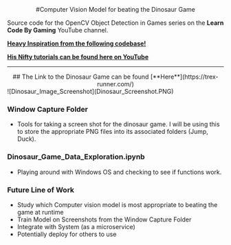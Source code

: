 <center>#Computer Vision Model for beating the Dinosaur Game</center>


Source code for the OpenCV Object Detection in Games series on the **Learn Code By Gaming** YouTube channel.

[**Heavy Inspiration from the following codebase!**](https://github.com/learncodebygaming/opencv_tutorials)

[**His Nifty tutorials can be found here on YouTube**](https://www.youtube.com/playlist?list=PL1m2M8LQlzfKtkKq2lK5xko4X-8EZzFPI)

---
<center>## The Link to the Dinosaur Game can be found [**Here**](https://trex-runner.com/)</center>
![Dinosaur_Image_Screenshot](Dinosaur_Screenshot.PNG) 

### Window Capture Folder
- Tools for taking a screen shot for the dinosaur game. I will be using this to store the appropriate PNG files into its associated folders (Jump, Duck).

### Dinosaur_Game_Data_Exploration.ipynb 
- Playing around with Windows OS and checking to see if functions work. 

### Future Line of Work
- Study which Computer vision model is most appropriate to beating the game at runtime
- Train Model on Screenshots from the Window Capture Folder
- Integrate with System (as a microservice)
- Potentially deploy for others to use
